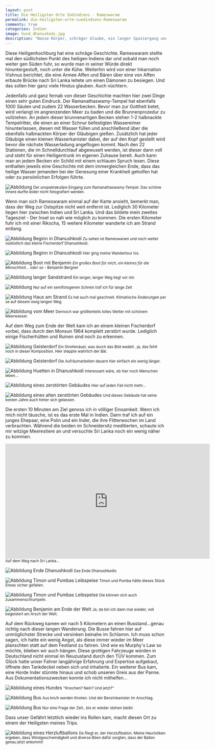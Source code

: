 ```yaml
---
layout: post
title: Die Heiligsten Orte Südindiens - Rameswaram
permalink: die-heiligsten-orte-suedindiens-Rameswaram 
comments: true
categories: Indien
image: hund_dhanuskodi.jpg
description: "Nasse Körper, schräger Glaube, ein langer Spaziergang und Sri Lanka ganz nah. Das alles und noch viel mehr gibt es in Rameswaram zu erleben."
---
```


<p>Diese Heiligenhochburg hat eine schräge Geschichte. Rameswaram stellte mal den südlichsten Punkt des heiligen Indiens dar und sobald man noch weiter gen Süden fuhr, so wurde man in seiner Würde direkt hinuntergestuft, noch unter die Kühe. Weiterhin wird von einer Inkarnation Vishnus berichtet, die eine Armee Affen und Bären über eine von Affen erbaute Brücke nach Sri Lanka leitete um einen Dämonen zu besiegen. Und das sollen hier ganz viele Hindus glauben. Auch nüchtern.</p>
<p>Jedenfalls und ganz fernab von dieser Geschichte machten hier zwei Dinge einen sehr guten Eindruck. Der Ramanathaswamy-Tempel hat ebenfalls 1000 Säulen und zudem 22 Wasserbecken. Bevor man zur Gottheit betet, wird verlangt im angrenzenden Meer zu baden und die Brunnenprozedur zu vollziehen. An jedem dieser brunnenartigen Becken stehen 1-2 halbnackte Tempelritter, die einen an einer Schnur befestigten Wassereimer hinunterlassen, diesen mit Wasser füllen und anschließend über die ebenfalls halbnackten Körper der Gläubigen gießen. Zusätzlich hat jeder Gläubige einen kleinen Wasserkanister dabei, der auf den Kopf gestellt wird bevor die nächste Wasserladung angeflogen kommt. Nach den 22 Stationen, die im Schnelldurchlauf abgewuselt werden, ist dieser dann voll und steht für einen Heiligentrunk im eigenen Zuhause bereit. Auch kann man an jedem Becken ein Schild mit einem schlauen Spruch lesen. Diese enthalten jeweils eine Geschichte mit dem immergleichen Ende, dass das heilige Wasser jemanden bei der Genesung einer Krankheit geholfen hat oder zu persönlichen Erfolgen führte.</p>

![Abbildung](/images/tempel_rameswaran.jpg "")
<small>Der unspektakuläre Eingang zum Ramanathaswamy-Tempel. Das schöne Innere durfte leider nicht fotografiert werden.</small>

<p>Wenn man sich Rameswaram einmal auf der Karte ansieht, bemerkt man, dass der Weg zur Ostspitze nicht weit entfernt ist. Lediglich 30 Kilometer liegen hier zwischen Indien und Sri Lanka. Und das bildete mein zweites Tagesziel -  Der Insel so nah wie möglich zu kommen. Die ersten Kilometer fuhr ich mit einer Rikscha, 15 weitere Kilometer wanderte ich am Strand entlang.</p>

![Abbildung Beginn in Dhanushkodi](/images/rameswaram_karte.jpg "Karte von Rameswaram")
<small>Zu sehen ist Rameswaram und noch weiter südöstlich das kleine Fischerdorf Dhanushkodi.</small>

![Abbildung Beginn in Dhanushkodi](/images/beginn_dhanuskodi.jpg "Beginn in Dhanushkodi")
<small>Hier ging meine Wandertour los.</small>

![Abbildung Boot mit Benjamin](/images/ben_schiff_dhanuskodi.jpg "Auf einem kleinen Boot")
<small><i>Ein großes Boot für mich, ein kleines für die Menschheit... oder so</i> - Benjamin Bergner</small>

![Abbildung langer Sandstrand](/images/meer_dhanuskodi.jpg "Der weite Weg zum Ende der Welt")
<small>Ein langer, langer Weg liegt vor mir.</small>

![Abbildung](/images/schrein_dhanuskodi.jpg "Ein Schrein, oder einfach ein Stein.")
<small>Nur auf ein semifotogenen Schrein traf ich für lange Zeit</small>

![Abbildung Haus am Strand](/images/sandhuette_dhanuskodi.jpg "Schnee in Indien")
<small>Es hat auch mal geschneit. Klimatische Änderungen per se auf diesem ewig langen Weg.</small>

![Abbildung vom Meer](/images/wasser_dhanuskodi.jpg "Lust nach Meer")
<small>Dennoch war größtenteils tolles Wetter mit schönem Meerwasser.</small>

<p>Auf dem Weg zum Ende der Welt kam ich an einem kleinen Fischerdorf vorbei, dass durch den Monsun 1964 komplett zerstört wurde. Lediglich einige Fischerhütten und Ruinen sind noch zu erkennen.</p>

![Abbildung Geisterdorf](/images/geisterdorf_dhanuskodi.jpg "Ein Geisterdorf")
<small>Ein Strohknäuel, was durch das Bild wedelt...ja, das fehlt noch in dieser Komposition. Hier steppte wahrlich der Bär.</small>

![Abbildung Geisterdorf](/images/geisterdorf_dhanuskodi2.jpg "Ein Geisterdorf")
<small>Die Aufräumarbeiten dauern hier einfach ein wenig länger.</small>

![Abbildung Huetten in Dhanushkodi](/images/huetten_dhanuskodi.jpg "Hütten in Dhanushkodi")
<small>Interessant wäre, ob hier noch Menschen leben...</small>

![Abbildung eines zerstörten Gebäudes](/images/kaputtes_haus_dhanuskodi.jpg "Ein zerstörtes Gebäude")
<small>Hier auf jeden Fall nicht mehr...</small>

![Abbildung eines alten zerstörten Gebäudes](/images/kaputtes_haus_dhanuskodi2.jpg "Ein altes zerstörtes Gebäude")
<small>Und dieses Gebäude hat seine besten Jahre auch hinter sich gelassen.</small>

<p>Die ersten 10 Minuten am Ziel genoss ich in völliger Einsamkeit. Wenn ich mich nicht täusche, ist es das erste Mal in Indien. Dann traf ich auf ein junges Ehepaar, eine Polin und ein Inder, die ihre Flitterwochen im Land verbrachten. Während die beiden im Schneidersitz meditierten, schaute ich mir witzige Meerestiere an und versuchte Sri Lanka noch ein wenig näher zu kommen.</p>

<iframe width="640" height="360" src="https://www.youtube.com/embed/N3Uv7nK04n8" frameborder="0" allowfullscreen></iframe>
<small>Auf dem Weg nach Sri Lanka...</small>

![Abbildung Ende Dhanushkodi](/images/ende_dhanuskodi.jpg "Am Ende angelangt")
<small>Das Ende Dhanushkodis</small>

![Abbildung Timon und Pumbas Leibspeise](/images/timon_und_pumba_leibmahl.jpg "Timon und Pumbas Leibspeise")
<small>Timon und Pumba hätte dieses Stück Etwas sicher gefallen.</small>

![Abbildung Timon und Pumbas Leibspeise](/images/timon_und_pumba_leibmahl2.jpg "Timon und Pumbas Leibspeise")
<small>Die können sich auch zusammenschrumpeln.</small>

![Abbildung Benjamin am Ende der Welt](/images/am_ende_dhanuskodi.jpg "Ich am Ende der Welt")
<small>Ja, da bin ich dann mal wieder, voll begeistert am Arsch der Welt.</small>

<p>Auf dem Rückweg kamen wir nach 5 Kilometern an einen Busstand…genau richtig nach dieser langen Wanderung. Die Busse fahren hier auf unmöglichster Strecke und versinken beinahe im Schlamm. Ich muss schon sagen, ich hatte ein wenig Angst, als diese immer wieder im Meer planschten statt auf dem Festland zu fahren. Und wie es Murphy's Law so möchte, blieben wir auch hängen. Diese grottigen Fahrzeuge würden in Deutschland nicht einmal im Neuzustand durch den TÜV kommen. Zum Glück hatte unser Fahrer langjährige Erfahrung und Expertise aufgebaut, öffnete den Tankdeckel neben sich und inhalierte. Ein weiterer Bus kam, eine Horde Inder stürmte hinaus und schob unseren Greis aus der Panne. Aus Dokumentationszwecken konnte ich nicht mithelfen…</p>

![Abbildung eines Hundes](/images/hund_dhanuskodi.jpg "Hallo Mensch")
<small>"Knochen? Nein? Und jetzt?"</small>

![Abbildung Bus](/images/bus_im_wasser.jpg "Abenteuerliches Terrain für einen Bus")
<small>Aus km/h werden Knoten. Und der Benzinkanister im Anschlag.</small>

![Abbildung Bus](/images/starthilfe.jpg "Starthilfe")
<small>Nur eine Frage der Zeit...bis er wieder stehen bleibt.</small>

<p>Dass unser Gefährt letztlich wieder ins Rollen kam, macht diesen Ort zu einem der Heiligsten meines Trips.</p>

![Abbildung eines Herzluftballons](/images/herzluftballon.jpg "Der Herzluftballon")
<small>Da fliegt er, der Herzluftballon. Meine Heuristiken ergeben, dass Windgeschwindigkeit und diverse Böen dafür sorgten, dass der Ballon genau jetzt ankommt!</small>